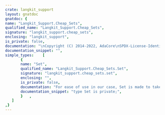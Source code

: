 ```yaml
---
crate: langkit_support
layout: gnatdoc
gnatdoc: {
name: "Langkit_Support.Cheap_Sets",
qualified_name: "Langkit_Support.Cheap_Sets",
signature: "langkit_support.cheap_sets",
enclosing: "langkit_support",
is_private: false,
documentation: "\nCopyright (C) 2014-2022, AdaCore\nSPDX-License-Identifier: Apache-2.0\n\n@formal Element_Type\n@formal No_Element\n@formal \"=\"",
documentation_snippet: "",
simple_types:    [
       {
       name: "Set",
       qualified_name: "Langkit_Support.Cheap_Sets.Set",
       signature: "langkit_support.cheap_sets.set",
       enclosing: "",
       is_private: false,
       documentation: "For ease of use in our case, Set is made to take a minimal amount of\nspace when it is not used (size of an access).",
       documentation_snippet: "type Set is private;",
       }   ,
   ]
,}
---
```

